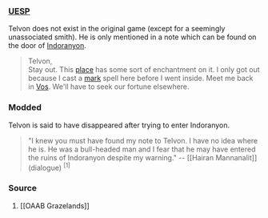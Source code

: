 ### [UESP](https://en.uesp.net/wiki/Morrowind:Note_to_Telvon)
Telvon does not exist in the original game (except for a seemingly unassociated smith). He is only mentioned in a note which can be found on the door of [Indoranyon](https://en.uesp.net/wiki/Morrowind:Indoranyon "Morrowind:Indoranyon").

> Telvon,  
> Stay out. This [place](https://en.uesp.net/wiki/Morrowind:Indoranyon "Morrowind:Indoranyon") has some sort of enchantment on it. I only got out because I cast a [mark](https://en.uesp.net/wiki/Morrowind:Mark "Morrowind:Mark") spell here before I went inside. Meet me back in [Vos](https://en.uesp.net/wiki/Morrowind:Vos "Morrowind:Vos"). We'll have to seek our fortune elsewhere.
### Modded
Telvon is said to have disappeared after trying to enter Indoranyon.

>  "I knew you must have found my note to Telvon. I have no idea where he is. He was a bull-headed man and I fear that he may have entered the ruins of Indoranyon despite my warning."
>  -- [[Hairan Mannanalit]] (dialogue) <sup>[1]</sup>
### Source
1. [[OAAB Grazelands]]